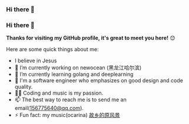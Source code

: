 ### Hi there 👋

<!--
**gitchenze/gitchenze** is a ✨ _special_ ✨ repository because its `README.md` (this file) appears on your GitHub profile.

Here are some ideas to get you started:

- 🔭 I’m currently working on ...
- 🌱 I’m currently learning ...
- 👯 I’m looking to collaborate on ...
- 🤔 I’m looking for help with ...
- 💬 Ask me about ...
- 📫 How to reach me: ...
- 😄 Pronouns: ...
- ⚡ Fun fact: ...
-->

### Hi there 👋

**Thanks for visiting my GitHub profile, it's great to meet you here!** 😊

Here are some quick things about me:
- I believe in Jesus
- 🔭 I’m currently working on newocean (黑龙江哈尔滨)
- 🌱 I’m currently learning golang and deeplearning
- 🔭 I'm a software engineer who emphasizes on good design and code quality. 
- 🧑‍💻 Coding and music is my passion.
- 📫 The best way to reach me is to send me an email(156775640@qq.com).
- ⚡ Fun fact: my music(ocarina)  [故乡的原风景](https://kg2.qq.com/node/play?s=CJGd9zCbDlEkkCyd&shareuid=619999842d2a3e8833&topsource=a0_pn201001006_z1_u344187937_l1_t1607928754__)
